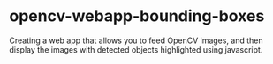 # opencv-webapp-bounding-boxes

Creating a web app that allows you to feed OpenCV images, and then display the images with detected objects highlighted using javascript.
